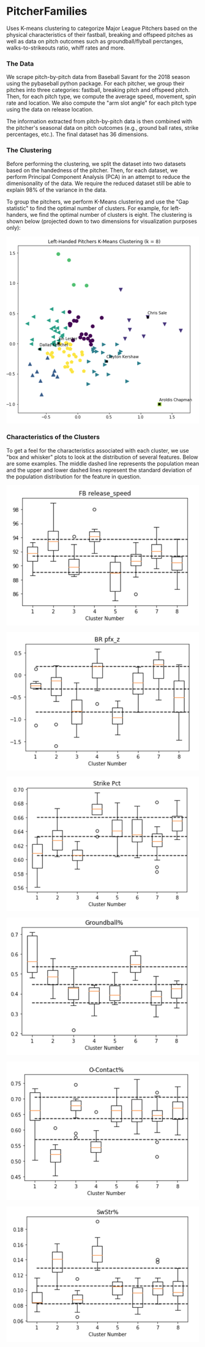 # PitcherFamilies

Uses K-means clustering to categorize Major League Pitchers based on the physical characteristics of their fastball, breaking and offspeed pitches as well as data on pitch outcomes such as groundball/flyball perctanges, walks-to-strikeouts ratio, whiff rates and more.

### The Data

We scrape pitch-by-pitch data from Baseball Savant for the 2018 season using the pybaseball python package.  For each pitcher, we group their pitches into three categories: fastball, breaking pitch and offspeed pitch.  Then, for each pitch type, we compute the average speed, movement, spin rate and location.  We also compute the "arm slot angle" for each pitch type using the data on release location.

The information extracted from pitch-by-pitch data is then combined with the pitcher's seasonal data on pitch outcomes (e.g., ground ball rates, strike percentages, etc.).  The final dataset has 36 dimensions.

### The Clustering

Before performing the clustering, we split the dataset into two datasets based on the handedness of the pitcher.  Then, for each dataset, we perform Principal Component Analysis (PCA) in an attempt to reduce the dimenisonality of the data.  We require the reduced dataset still be able to explain 98% of the variance in the data.

To group the pitchers, we perform K-Means clustering and use the "Gap statistic" to find the optimal number of clusters.  For example, for left-handers, we find the optimal number of clusters is eight.   The clustering is shown below (projected down to two dimensions for visualization purposes only):

![alt text](https://github.com/chrisjackson4256/MLBPitcherFamilies/blob/master/lh_pitcher_cluster.png "lh pitcher clusters")

### Characteristics of the Clusters

To get a feel for the characteristics associated with each cluster, we use "box and whisker" plots to look at the distribution of several features.  Below are some examples.  The middle dashed line represents the population mean and the upper and lower dashed lines represent the standard deviation of the population distribution for the feature in question.

![alt text](https://github.com/chrisjackson4256/MLBPitcherFamilies/blob/master/fb_release_speed.png "fb release speed")

![alt text](https://github.com/chrisjackson4256/MLBPitcherFamilies/blob/master/br_vertical_movement.png "breaking pitch vertical movement")

![alt text](https://github.com/chrisjackson4256/MLBPitcherFamilies/blob/master/strike_pct.png "strike percentage")

![alt text](https://github.com/chrisjackson4256/MLBPitcherFamilies/blob/master/gb_pct.png "groundball percentage")

![alt text](https://github.com/chrisjackson4256/MLBPitcherFamilies/blob/master/outside_k_zone_contact.png "contact outside of the strike zone")

![alt text](https://github.com/chrisjackson4256/MLBPitcherFamilies/blob/master/swinging_strike_pct.png "percentage of strikes on swings")


